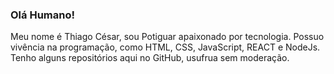 ### Olá Humano!

Meu nome é Thiago César, sou Potiguar apaixonado por tecnologia.
Possuo vivência na programação, como HTML, CSS, JavaScript, REACT e NodeJs.
Tenho alguns repositórios aqui no GitHub, usufrua sem moderação.





